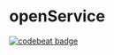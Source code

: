 # openService
[![codebeat badge](https://codebeat.co/badges/e4499065-623e-4cb6-943f-732b1cd7ebd0)](https://codebeat.co/projects/github-com-realliance-openservice-develop)
